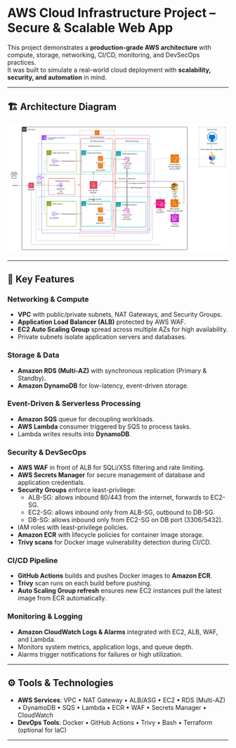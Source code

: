 # AWS Cloud Infrastructure Project – Secure & Scalable Web App

This project demonstrates a **production-grade AWS architecture** with compute, storage, networking, CI/CD, monitoring, and DevSecOps practices.  
It was built to simulate a real-world cloud deployment with **scalability, security, and automation** in mind.

---

## 🏗️ Architecture Diagram

![AWS Architecture](AWS%20Architecture%20Diagram.png)

---

## 🔑 Key Features

### Networking & Compute
- **VPC** with public/private subnets, NAT Gateways, and Security Groups.  
- **Application Load Balancer (ALB)** protected by AWS WAF.  
- **EC2 Auto Scaling Group** spread across multiple AZs for high availability.  
- Private subnets isolate application servers and databases.  

### Storage & Data
- **Amazon RDS (Multi-AZ)** with synchronous replication (Primary & Standby).  
- **Amazon DynamoDB** for low-latency, event-driven storage.  

### Event-Driven & Serverless Processing
- **Amazon SQS** queue for decoupling workloads.  
- **AWS Lambda** consumer triggered by SQS to process tasks.  
- Lambda writes results into **DynamoDB**.  

### Security & DevSecOps
- **AWS WAF** in front of ALB for SQLi/XSS filtering and rate limiting.  
- **AWS Secrets Manager** for secure management of database and application credentials.  
- **Security Groups** enforce least-privilege:
  - ALB-SG: allows inbound 80/443 from the internet, forwards to EC2-SG.  
  - EC2-SG: allows inbound only from ALB-SG, outbound to DB-SG.  
  - DB-SG: allows inbound only from EC2-SG on DB port (3306/5432).  
- IAM roles with least-privilege policies.  
- **Amazon ECR** with lifecycle policies for container image storage.  
- **Trivy scans** for Docker image vulnerability detection during CI/CD.  

### CI/CD Pipeline
- **GitHub Actions** builds and pushes Docker images to **Amazon ECR**.  
- **Trivy** scan runs on each build before pushing.  
- **Auto Scaling Group refresh** ensures new EC2 instances pull the latest image from ECR automatically.  

### Monitoring & Logging
- **Amazon CloudWatch Logs & Alarms** integrated with EC2, ALB, WAF, and Lambda.  
- Monitors system metrics, application logs, and queue depth.  
- Alarms trigger notifications for failures or high utilization.  

---

## ⚙️ Tools & Technologies

- **AWS Services**: VPC • NAT Gateway • ALB/ASG • EC2 • RDS (Multi-AZ) • DynamoDB • SQS • Lambda • ECR • WAF • Secrets Manager • CloudWatch  
- **DevOps Tools**: Docker • GitHub Actions • Trivy • Bash • Terraform (optional for IaC)  

---
